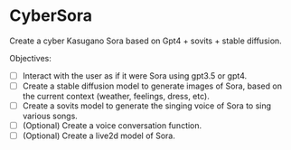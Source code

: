 # CyberSora
Create a cyber Kasugano Sora based on Gpt4 + sovits + stable diffusion. 


Objectives:
- [ ] Interact with the user as if it were Sora using gpt3.5 or gpt4.
- [ ] Create a stable diffusion model to generate images of Sora, based on the current context (weather, feelings, dress, etc).
- [ ] Create a sovits model to generate the singing voice of Sora to sing various songs. 
- [ ] (Optional) Create a voice conversation function. 
- [ ] (Optional) Create a live2d model of Sora.
